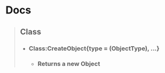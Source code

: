 # Docs

> ## Class
> - ### Class:CreateObject{type = <string> (ObjectType), ...}
>    - ### Returns a new Object
